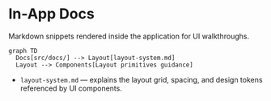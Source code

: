 # In-App Docs

Markdown snippets rendered inside the application for UI walkthroughs.

```mermaid
graph TD
  Docs[src/docs/] --> Layout[layout-system.md]
  Layout --> Components[Layout primitives guidance]
```

- `layout-system.md` — explains the layout grid, spacing, and design tokens referenced by UI components.
